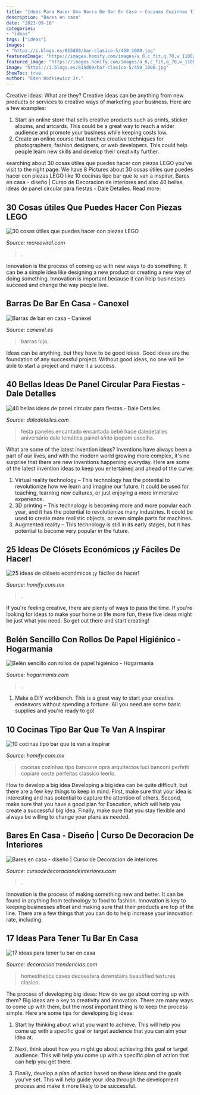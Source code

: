 ```yaml
---
title: "Ideas Para Hacer Una Barra De Bar En Casa ~ Cocinas Cozinhas Tipo Bancone Opra Arquitectos Luci Banconi Perfetti Copiare Oeste Perfeitas Classico Leerlo"
description: "Bares en casa"
date: "2023-09-16"
categories:
- "ideas"
tags: ["ideas"]
images:
- "https://i.blogs.es/815d89/bar-clasico-5/450_1000.jpg"
featuredImage: "https://images.homify.com/images/a_0,c_fit,q_70,w_1108/v1441131158/p/photo/image/730547/DSC_0224_copia/fotos-de-de-estilo-de.jpg"
featured_image: "https://images.homify.com/images/a_0,c_fit,q_70,w_1108/v1441131158/p/photo/image/730547/DSC_0224_copia/fotos-de-de-estilo-de.jpg"
image: "https://i.blogs.es/815d89/bar-clasico-5/450_1000.jpg"
ShowToc: true
author: "Eden Hodkiewicz Jr."
---
```



Creative ideas: What are they?
Creative ideas can be anything from new products or services to creative ways of marketing your business. Here are a few examples:
1. Start an online store that sells creative products such as prints, sticker albums, and artcards. This could be a great way to reach a wider audience and promote your business while keeping costs low.
2. Create an online course that teaches creative techniques for photographers, fashion designers, or web developers. This could help people learn new skills and develop their creativity further.

	

		
searching about 30 cosas útiles que puedes hacer con piezas LEGO you've visit to the right page. We have 8 Pictures about 30 cosas útiles que puedes hacer con piezas LEGO like 10 cocinas tipo bar que te van a inspirar, Bares en casa - diseño | Curso de Decoracion de interiores and also 40 bellas ideas de panel circular para fiestas - Dale Detalles. Read more:
		
    
## 30 Cosas útiles Que Puedes Hacer Con Piezas LEGO

<img loading=lazy src="https://www.recreoviral.com/wp-content/uploads/2015/10/cosas-que-puedes-hacer-con-Lego-12.jpg" onerror="this.onerror=null;this.src='https://tse2.mm.bing.net/th?id=OIP.rzhdOnbSZFjV4QFVoBDovAHaLJ&amp;pid=15.1';" alt="30 cosas útiles que puedes hacer con piezas LEGO">

_Source: recreoviral.com_

>. 

	

Innovation is the process of coming up with new ways to do something. It can be a simple idea like designing a new product or creating a new way of doing something. Innovation is important because it can help businesses succeed and change the way people live.

    
## Barras De Bar En Casa - Canexel

<img loading=lazy src="http://www.canexel.es/wp-content/uploads/2015/02/bar-de-lujo.jpg" onerror="this.onerror=null;this.src='https://tse2.mm.bing.net/th?id=OIP.nddX8BnWwfd49MPNbz_3XQHaHb&amp;pid=15.1';" alt="Barras de bar en casa - Canexel">

_Source: canexel.es_

>barras lujo. 

	

Ideas can be anything, but they have to be good ideas. Good ideas are the foundation of any successful project. Without good ideas, no one will be able to start a project and make it a success.

    
## 40 Bellas Ideas De Panel Circular Para Fiestas - Dale Detalles

<img loading=lazy src="https://www.daledetalles.com/wp-content/uploads/2020/03/panel-circular-para-fiestas39.jpg" onerror="this.onerror=null;this.src='https://tse4.mm.bing.net/th?id=OIP.oM8NvYWKdHg3prQhNIABsQHaHa&amp;pid=15.1';" alt="40 bellas ideas de panel circular para fiestas - Dale Detalles">

_Source: daledetalles.com_

>festa paneles encantado encantada bebê hace daledetalles aniversário dale temática painel añito ipopam escolha. 

	

What are some of the latest invention ideas?
Inventions have always been a part of our lives, and with the modern world growing more complex, it's no surprise that there are new inventions happening everyday. Here are some of the latest invention ideas to keep you entertained and ahead of the curve: 
1. Virtual reality technology – This technology has the potential to revolutionize how we learn and imagine our future. It could be used for teaching, learning new cultures, or just enjoying a more immersive experience. 
2. 3D printing – This technology is becoming more and more popular each year, and it has the potential to revolutionize many industries. It could be used to create more realistic objects, or even simple parts for machines. 
3. Augmented reality – This technology is still in its early stages, but it has potential to become very popular in the future.

    
## 25 Ideas De Clósets Económicos ¡y Fáciles De Hacer!

<img loading=lazy src="https://images.homify.com/images/a_0,c_fit,f_auto,q_auto,w_1108/v1456765688/p/photo/image/1372543/cabina_allestita_2/fotos-de-de-estilo-de.jpg" onerror="this.onerror=null;this.src='https://tse4.mm.bing.net/th?id=OIP.2rgSymnkkLdVPr9osWMU-AHaLh&amp;pid=15.1';" alt="25 ideas de clósets económicos ¡y fáciles de hacer!">

_Source: homify.com.mx_

>. 

	

If you're feeling creative, there are plenty of ways to pass the time. If you're looking for ideas to make your home or life more fun, these five ideas might be just what you need. So get out there and start creating!

    
## Belén Sencillo Con Rollos De Papel Higiénico - Hogarmania

<img loading=lazy src="https://www.hogarmania.com/archivos/201411/belen-sencillo-con-rollos-de-papel-higienico-paso-5-1280x720x80xX.jpg" onerror="this.onerror=null;this.src='https://tse1.mm.bing.net/th?id=OIP.lHz9U3GDEy_2j45UK2aumAHaEK&amp;pid=15.1';" alt="Belén sencillo con rollos de papel higiénico - Hogarmania">

_Source: hogarmania.com_

>. 

	

1. Make a DIY workbench. This is a great way to start your creative endeavors without spending a fortune. All you need are some basic supplies and you're ready to go!

    
## 10 Cocinas Tipo Bar Que Te Van A Inspirar

<img loading=lazy src="https://images.homify.com/images/a_0,c_fit,q_70,w_1108/v1441131158/p/photo/image/730547/DSC_0224_copia/fotos-de-de-estilo-de.jpg" onerror="this.onerror=null;this.src='https://tse2.mm.bing.net/th?id=OIP.YQkLLyc6-ICRzQBOLKnRRAHaLJ&amp;pid=15.1';" alt="10 cocinas tipo bar que te van a inspirar">

_Source: homify.com.mx_

>cocinas cozinhas tipo bancone opra arquitectos luci banconi perfetti copiare oeste perfeitas classico leerlo. 

	

How to develop a big idea
Developing a big idea can be quite difficult, but there are a few key things to keep in mind. First, make sure that your idea is interesting and has potential to capture the attention of others. Second, make sure that you have a good plan for Execution, which will help you create a successful big idea. Finally, make sure that you stay flexible and always be willing to change your plans as needed.

    
## Bares En Casa - Diseño | Curso De Decoracion De Interiores

<img loading=lazy src="https://cursodedecoraciondeinteriores.com/wp-content/uploads/2017/08/bares-en-casa-diseno-6.jpg" onerror="this.onerror=null;this.src='https://tse4.mm.bing.net/th?id=OIP.Ed6_Z8ABTqjPyOWDJHNhZwHaJ4&amp;pid=15.1';" alt="Bares en casa - diseño | Curso de Decoracion de interiores">

_Source: cursodedecoraciondeinteriores.com_

>. 

	

Innovation is the process of making something new and better. It can be found in anything from technology to food to fashion. Innovation is key to keeping businesses afloat and making sure that their products are top of the line. There are a few things that you can do to help increase your innovation rate, including:

    
## 17 Ideas Para Tener Tu Bar En Casa

<img loading=lazy src="https://i.blogs.es/815d89/bar-clasico-5/450_1000.jpg" onerror="this.onerror=null;this.src='https://tse1.mm.bing.net/th?id=OIP.x3c0C9F6WPb4QVyU0BAZKwHaJ5&amp;pid=15.1';" alt="17 ideas para tener tu bar en casa">

_Source: decoracion.trendencias.com_

>homesthetics caves decoesfera downstairs beautified textures clasico. 

	

The process of developing big ideas: How do we go about coming up with them?
Big ideas are a key to creativity and innovation. There are many ways to come up with them, but the most important thing is to keep the process simple. Here are some tips for developing big ideas:
1. Start by thinking about what you want to achieve. This will help you come up with a specific goal or target audience that you can aim your idea at.

2. Next, think about how you might go about achieving this goal or target audience. This will help you come up with a specific plan of action that can help you get there.

3. Finally, develop a plan of action based on these ideas and the goals you’ve set. This will help guide your idea through the development process and make it more likely to be successful.

